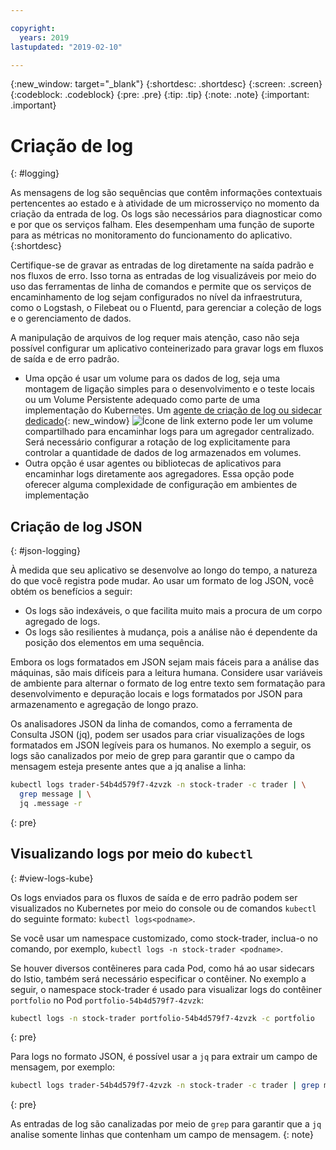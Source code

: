 ```yaml
---

copyright:
  years: 2019
lastupdated: "2019-02-10"

---
```


{:new_window: target="_blank"}
{:shortdesc: .shortdesc}
{:screen: .screen}
{:codeblock: .codeblock}
{:pre: .pre}
{:tip: .tip}
{:note: .note}
{:important: .important}

# Criação de log
{: #logging}

As mensagens de log são sequências que contêm informações contextuais pertencentes ao estado e à atividade de um microsserviço no momento da criação da entrada de log. Os logs são necessários para diagnosticar como e por que os serviços falham. Eles desempenham uma função de suporte para as métricas no monitoramento do funcionamento do aplicativo.
{:shortdesc}

Certifique-se de gravar as entradas de log diretamente na saída padrão e nos fluxos de erro. Isso torna as entradas de log visualizáveis por meio do uso das ferramentas de linha de comandos e permite que os serviços de encaminhamento de log sejam configurados no nível da infraestrutura, como o Logstash, o Filebeat ou o Fluentd, para gerenciar a coleção de logs e o gerenciamento de dados.

A manipulação de arquivos de log requer mais atenção, caso não seja possível configurar um aplicativo conteinerizado para gravar logs em fluxos de saída e de erro padrão.

* Uma opção é usar um volume para os dados de log, seja uma montagem de ligação simples para o desenvolvimento e o teste locais ou um Volume Persistente adequado como parte de uma implementação do Kubernetes. Um [agente de criação de log ou sidecar dedicado](https://kubernetes.io/docs/concepts/cluster-administration/logging/#sidecar-container-with-a-logging-agent){: new_window} ![Ícone de link externo](../icons/launch-glyph.svg "Ícone de link externo") pode ler um volume compartilhado para encaminhar logs para um agregador centralizado. Será necessário configurar a rotação de log explicitamente para controlar a quantidade de dados de log armazenados em volumes.
* Outra opção é usar agentes ou bibliotecas de aplicativos para encaminhar logs diretamente aos agregadores. Essa opção pode oferecer alguma complexidade de configuração em ambientes de implementação

## Criação de log JSON
{: #json-logging}

À medida que seu aplicativo se desenvolve ao longo do tempo, a natureza do que você registra pode mudar. Ao usar um formato de log JSON, você obtém os benefícios a seguir:

* Os logs são indexáveis, o que facilita muito mais a procura de um corpo agregado de logs.
* Os logs são resilientes à mudança, pois a análise não é dependente da posição dos elementos em uma sequência.

Embora os logs formatados em JSON sejam mais fáceis para a análise das máquinas, são mais difíceis para a leitura humana. Considere usar variáveis de ambiente para alternar o formato de log entre texto sem formatação para desenvolvimento e depuração locais e logs formatados por JSON para armazenamento e agregação de longo prazo.

Os analisadores JSON da linha de comandos, como a ferramenta de Consulta JSON (jq), podem ser usados para criar visualizações de logs formatados em JSON legíveis para os humanos. No exemplo a seguir, os logs são canalizados por meio de grep para garantir que o campo da mensagem esteja presente antes que a jq analise a linha:

```bash
kubectl logs trader-54b4d579f7-4zvzk -n stock-trader -c trader | \
  grep message | \
  jq .message -r
```
{: pre}

## Visualizando logs por meio do `kubectl`
{: #view-logs-kube}

Os logs enviados para os fluxos de saída e de erro padrão podem ser visualizados no Kubernetes por meio do console ou de comandos `kubectl` do seguinte formato: `kubectl logs<podname>`.

Se você usar um namespace customizado, como stock-trader, inclua-o no comando, por exemplo, `kubectl logs -n stock-trader <podname>`.

Se houver diversos contêineres para cada Pod, como há ao usar sidecars do Istio, também será necessário especificar o contêiner. No exemplo a seguir, o namespace stock-trader é usado para visualizar logs do contêiner `portfolio` no Pod `portfolio-54b4d579f7-4zvzk`:

```bash
kubectl logs -n stock-trader portfolio-54b4d579f7-4zvzk -c portfolio
```
{: pre}

Para logs no formato JSON, é possível usar a `jq` para extrair um campo de mensagem, por exemplo:

```bash
kubectl logs trader-54b4d579f7-4zvzk -n stock-trader -c trader | grep message | jq .message -r
```
{: pre}

As entradas de log são canalizadas por meio de `grep` para garantir que a `jq` analise somente linhas que contenham um campo de mensagem.
{: note}
